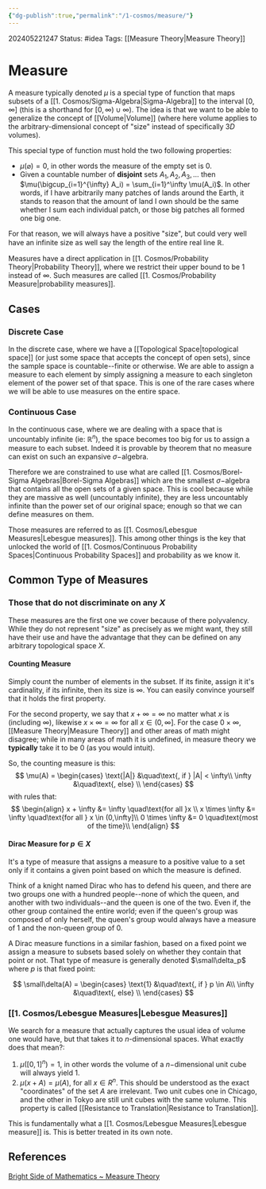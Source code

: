 ```yaml
---
{"dg-publish":true,"permalink":"/1-cosmos/measure/"}
---
```


202405221247
Status: #idea
Tags: [[Measure Theory\|Measure Theory]]
# Measure
A measure typically denoted $\mu$ is a special type of function that maps subsets of a [[1. Cosmos/Sigma-Algebra\|Sigma-Algebra]] to the interval $[0,\infty]$ (this is a shorthand for $[0,\infty) \cup \infty$). The idea is that we want to be able to generalize the concept of [[Volume\|Volume]] (where here volume applies to the arbitrary-dimensional concept of "size" instead of specifically $3D$ volumes).

This special type of function must hold the two following properties:
- $\mu(\varnothing) = 0$, in other words the measure of the empty set is $0$.
- Given a countable number of **disjoint** sets $A_1, A_2, A_3, \dots$ then $\mu(\bigcup_{i=1}^{\infty} A_i) = \sum_{i=1}^\infty \mu(A_i)$. In other words, if I have arbitrarily many patches of lands around the Earth, it stands to reason that the amount of land I own should be the same whether I sum each individual patch, or those big patches all formed one big one.

For that reason, we will always have a positive "size", but could very well have an infinite size as well say the length of the entire real line $\mathbb R$.

Measures have a direct application in [[1. Cosmos/Probability Theory\|Probability Theory]], where we restrict their upper bound to be $1$ instead of $\infty$. Such measures are called [[1. Cosmos/Probability Measure\|probability measures]].

## Cases
### Discrete Case
In the discrete case, where we have a [[Topological Space\|topological space]] (or just some space that accepts the concept of open sets), since the sample space is countable--finite or otherwise. We are able to assign a measure to each element by simply assigning a measure to each singleton element of the power set of that space. This is one of the rare cases where we will be able to use measures on the entire space.

### Continuous Case
In the continuous case, where we are dealing with a space that is uncountably infinite (ie: $\mathbb R^n$), the space becomes too big for us to assign a measure to each subset. Indeed it is provable by theorem that no measure can exist on such an expansive $\sigma-$algebra.

Therefore we are constrained to use what are called [[1. Cosmos/Borel-Sigma Algebras\|Borel-Sigma Algebras]] which are the smallest $\sigma-$algebra that contains all the open sets of a given space. This is cool because while they are massive as well (uncountably infinite), they are less uncountably infinite than the power set of our original space; enough so that we can define measures on them.

Those measures are referred to as [[1. Cosmos/Lebesgue Measures\|Lebesgue measures]]. This among other things is the key that unlocked the world of [[1. Cosmos/Continuous Probability Spaces\|Continuous Probability Spaces]] and probability as we know it.

## Common Type of Measures
### Those that do not discriminate on any $X$
These measures are the first one we cover because of there polyvalency. While they do not represent "size" as precisely as we might want, they still have their use and have the advantage that they can be defined on any arbitrary topological space $X$.
#### Counting Measure
Simply count the number of elements in the subset. If its finite, assign it it's cardinality, if its infinite, then its size is $\infty$. You can easily convince yourself that it holds the first property.

For the second property, we say that $x + \infty=\infty$ no matter what $x$ is (including $\infty$), likewise $x\times\infty = \infty$ for all $x \in (0,\infty]$. For the case $0 \times \infty$, [[Measure Theory\|Measure Theory]] and other areas of math might disagree; while in many areas of math it is undefined, in measure theory we **typically** take it to be $0$ (as you would intuit).

So, the counting measure is this:
$$ 
\mu(A) = 
     \begin{cases}
       \text{|A|} &\quad\text{, if } |A| < \infty\\
       \infty &\quad\text{, else} \\
     \end{cases}
$$
with rules that:
$$
\begin{align}
x + \infty &= \infty \quad\text{for all }x \\
x \times \infty &= \infty \quad\text{for all } x \in (0,\infty]\\
0 \times \infty &= 0 \quad\text{most of the time}\\
\end{align}
$$
#### Dirac Measure for $p\in X$
It's a type of measure that assigns a measure to a positive value to a set only if it contains a given point based on which the measure is defined.

Think of a knight named Dirac who has to defend his queen, and there are two groups one with a hundred people--none of which the queen, and another with two individuals--and the queen is one of the two. Even if, the other group contained the entire world; even if the queen's group was composed of only herself, the queen's group would always have a measure of $1$ and the non-queen group of $0$.

A Dirac measure functions in a similar fashion, based on a fixed point we assign a measure to subsets based solely on whether they contain that point or not. That type of measure is generally denoted $\small\delta_p$ where $p$ is that fixed point:

$$ 
\small\delta(A) = 
     \begin{cases}
       \text{1} &\quad\text{, if } p \in A\\
       \infty &\quad\text{, else} \\
     \end{cases}
$$


### [[1. Cosmos/Lebesgue Measures\|Lebesgue Measures]]
We search for a measure that actually captures the usual idea of volume one would have, but that takes it to $n$-dimensional spaces. What exactly does that mean?:
1. $\mu([0,1]^n)=1$, in other words the volume of a $n-$dimensional unit cube will always yield $1$.
2. $\mu(x+A)=\mu(A)$, for all $x\in R^n$. This should be understood as the exact "coordinates" of the set $A$ are irrelevant. Two unit cubes one in Chicago, and the other in Tokyo are still unit cubes with the same volume. This property is called  [[Resistance to Translation\|Resistance to Translation]].

This is fundamentally what a [[1. Cosmos/Lebesgue Measures\|Lebesgue measure]] is. 
This is better treated in its own note.
## References
[Bright Side of Mathematics ~ Measure Theory](https://www.youtube.com/watch?v=7O7qPrNIt7w&list=PLBh2i93oe2qvMVqAzsX1Kuv6-4fjazZ8j&index=3)